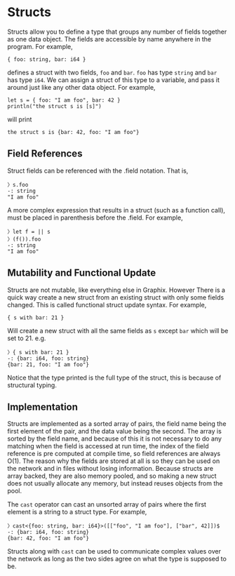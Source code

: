 # Structs

Structs allow you to define a type that groups any number of fields together as
one data object. The fields are accessible by name anywhere in the program. For
example,

```
{ foo: string, bar: i64 }
```

defines a struct with two fields, `foo` and `bar`. `foo` has type `string` and
`bar` has type `i64`. We can assign a struct of this type to a variable, and
pass it around just like any other data object. For example,

```
let s = { foo: "I am foo", bar: 42 }
println("the struct s is [s]")
```

will print

```
the struct s is {bar: 42, foo: "I am foo"}
```

## Field References

Struct fields can be referenced with the .field notation. That is,

```
〉s.foo
-: string
"I am foo"
```

A more complex expression that results in a struct (such as a function call),
must be placed in parenthesis before the .field. For example,

```
〉let f = || s
〉(f()).foo
-: string
"I am foo"
```

## Mutability and Functional Update

Structs are not mutable, like everything else in Graphix. However There is a
quick way create a new struct from an existing struct with only some fields
changed. This is called functional struct update syntax. For example,

```
{ s with bar: 21 }
```

Will create a new struct with all the same fields as `s` except `bar` which will be set to 21. e.g.

```
〉{ s with bar: 21 }
-: {bar: i64, foo: string}
{bar: 21, foo: "I am foo"}
```

Notice that the type printed is the full type of the struct, this is because of structural typing.

## Implementation

Structs are implemented as a sorted array of pairs, the field name being the
first element of the pair, and the data value being the second. The array is
sorted by the field name, and because of this it is not necessary to do any
matching when the field is accessed at run time, the index of the field
reference is pre computed at compile time, so field references are always O(1).
The reason why the fields are stored at all is so they can be used on the
network and in files without losing information. Because structs are array
backed, they are also memory pooled, and so making a new struct does not usually
allocate any memory, but instead reuses objects from the pool.

The `cast` operator can cast an unsorted array of pairs where the first element
is a string to a struct type. For example,

```
〉cast<{foo: string, bar: i64}>([["foo", "I am foo"], ["bar", 42]])$
-: {bar: i64, foo: string}
{bar: 42, foo: "I am foo"}
```

Structs along with `cast` can be used to communicate complex values over the
network as long as the two sides agree on what the type is supposed to be.
